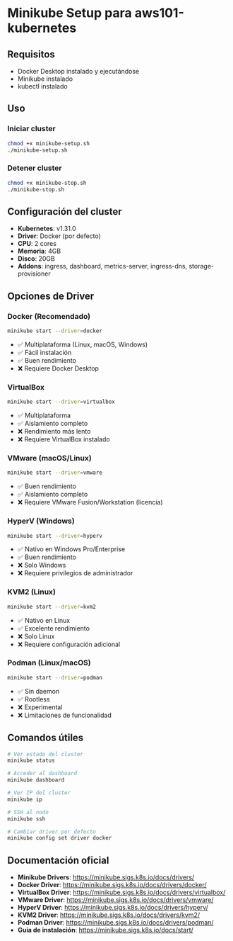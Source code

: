 # Minikube Setup para aws101-kubernetes

## Requisitos

- Docker Desktop instalado y ejecutándose
- Minikube instalado
- kubectl instalado

## Uso

### Iniciar cluster
```bash
chmod +x minikube-setup.sh
./minikube-setup.sh
```

### Detener cluster
```bash
chmod +x minikube-stop.sh
./minikube-stop.sh
```

## Configuración del cluster

- **Kubernetes**: v1.31.0
- **Driver**: Docker (por defecto)
- **CPU**: 2 cores
- **Memoria**: 4GB
- **Disco**: 20GB
- **Addons**: ingress, dashboard, metrics-server, ingress-dns, storage-provisioner

## Opciones de Driver

### Docker (Recomendado)
```bash
minikube start --driver=docker
```
- ✅ Multiplataforma (Linux, macOS, Windows)
- ✅ Fácil instalación
- ✅ Buen rendimiento
- ❌ Requiere Docker Desktop

### VirtualBox
```bash
minikube start --driver=virtualbox
```
- ✅ Multiplataforma
- ✅ Aislamiento completo
- ❌ Rendimiento más lento
- ❌ Requiere VirtualBox instalado

### VMware (macOS/Linux)
```bash
minikube start --driver=vmware
```
- ✅ Buen rendimiento
- ✅ Aislamiento completo
- ❌ Requiere VMware Fusion/Workstation (licencia)

### HyperV (Windows)
```bash
minikube start --driver=hyperv
```
- ✅ Nativo en Windows Pro/Enterprise
- ✅ Buen rendimiento
- ❌ Solo Windows
- ❌ Requiere privilegios de administrador

### KVM2 (Linux)
```bash
minikube start --driver=kvm2
```
- ✅ Nativo en Linux
- ✅ Excelente rendimiento
- ❌ Solo Linux
- ❌ Requiere configuración adicional

### Podman (Linux/macOS)
```bash
minikube start --driver=podman
```
- ✅ Sin daemon
- ✅ Rootless
- ❌ Experimental
- ❌ Limitaciones de funcionalidad

## Comandos útiles

```bash
# Ver estado del cluster
minikube status

# Acceder al dashboard
minikube dashboard

# Ver IP del cluster
minikube ip

# SSH al nodo
minikube ssh

# Cambiar driver por defecto
minikube config set driver docker
```

## Documentación oficial

- **Minikube Drivers**: https://minikube.sigs.k8s.io/docs/drivers/
- **Docker Driver**: https://minikube.sigs.k8s.io/docs/drivers/docker/
- **VirtualBox Driver**: https://minikube.sigs.k8s.io/docs/drivers/virtualbox/
- **VMware Driver**: https://minikube.sigs.k8s.io/docs/drivers/vmware/
- **HyperV Driver**: https://minikube.sigs.k8s.io/docs/drivers/hyperv/
- **KVM2 Driver**: https://minikube.sigs.k8s.io/docs/drivers/kvm2/
- **Podman Driver**: https://minikube.sigs.k8s.io/docs/drivers/podman/
- **Guía de instalación**: https://minikube.sigs.k8s.io/docs/start/
